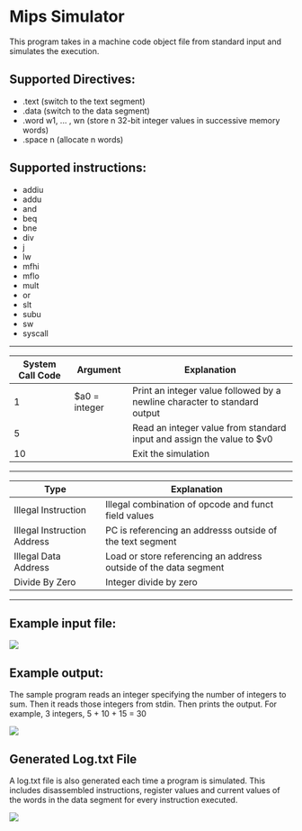 #  Mips Simulator

This program takes in a machine code object file from standard input and simulates the execution.

## Supported Directives:
* .text (switch to the text segment)
* .data (switch to the data segment)
* .word w1, ... , wn (store n 32-bit integer values in successive memory words)
* .space n (allocate n words)

## Supported instructions:
* addiu
* addu
* and
* beq
* bne
* div
* j
* lw
* mfhi
* mflo
* mult
* or
* slt
* subu
* sw
* syscall

---
System Call Code | Argument | Explanation
------------ | ------------- | -------------
1 | $a0 = integer | Print an integer value followed by a newline character to standard output
5 |  | Read an integer value from standard input and assign the value to $v0
10 |  | Exit the simulation

---
Type | Explanation
------------ | -------------
Illegal Instruction | Illegal combination of opcode and funct field values
Illegal Instruction Address | PC is referencing an addresss outside of the text segment
Illegal Data Address | Load or store referencing an address outside of the data segment
Divide By Zero | Integer divide by zero

---
## Example input file:

<img src="https://i.imgur.com/cxRwupl.png">

## Example output:

The sample program reads an integer specifying the number of integers to sum. 
Then it reads those integers from stdin. Then prints the output.
For example, 3 integers, 5 + 10 + 15 = 30

<img src="https://i.imgur.com/2zEcQML.png">

## Generated Log.txt File
A log.txt file is also generated each time a program is simulated. This includes disassembled instructions, register values and current values of the words in the data segment for every instruction executed.

<img src="https://i.imgur.com/fgNQJJG.png">
